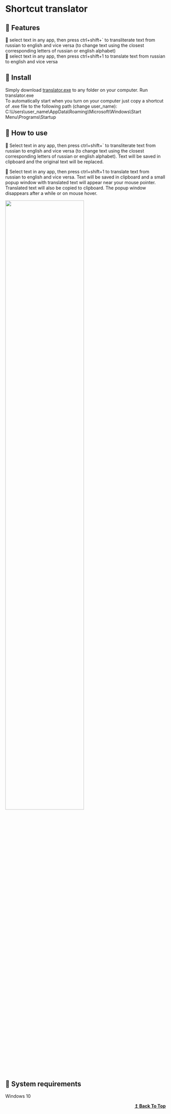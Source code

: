 # Shortcut translator


## 🔷 Features

🔹 select text in any app, then press ctrl+shift+` to transliterate text from russian to english and vice versa
(to change text using the closest corresponding letters of russian or english alphabet)  
🔹 select text in any app, then press ctrl+shift+1 to translate text from russian to english and vice versa

## 🔷 Install
Simply download [translator.exe](https://github.com/pandabyxanda/shortcut-translator/blob/55e8a6165ef2193222c45071fa39c52658e69f3b/shortcut%20translator/translator.exe) to any folder on your computer. Run translator.exe   
To automatically start when you turn on your computer just copy a shortcut of .exe file to the following 
path (change user_name): C:\Users\user_name\AppData\Roaming\Microsoft\Windows\Start Menu\Programs\Startup  

## 🔷 How to use
🔹 Select text in any app, then press ctrl+shift+` to transliterate text from russian to english and vice versa
(to change text using the closest corresponding letters of russian or english alphabet). 
Text will be saved in clipboard and the original text will be replaced.  

🔹 Select text in any app, then press ctrl+shift+1 to translate text from russian to english and vice versa.
Text will be saved in clipboard and a small popup window with translated text will appear near your mouse pointer. 
Translated text will also be copied to clipboard. The popup window disappears after a while or on mouse hover.  

<img src="https://user-images.githubusercontent.com/110741053/216773022-52ff9343-19a6-4cd6-963a-b0993bf305b2.png" width=70% >

## 🔷 System requirements
Windows 10  
<div align="right">
  <b><a href="#index">↥ Back To Top</a></b>
</div>
